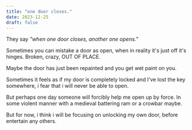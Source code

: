 ```yaml
---
title: "one door closes."
date: 2023-12-25
draft: false
---
```


They say *"when one door closes, another one opens."*

Sometimes you can mistake a door as open, when in reality it's just off it's hinges. Broken, crazy, OUT OF PLACE.

Maybe the door has just been repainted and you get wet paint on you.

Sometimes it feels as if my door is completely locked and I've lost the key somewhere, i fear that i will never be able to open.

But perhaps one day someone will forcibly help me open up by force. In some violent manner with a medieval battering ram or a crowbar maybe.

But for now, i think i will be focusing on unlocking my own door, before entertain any others.